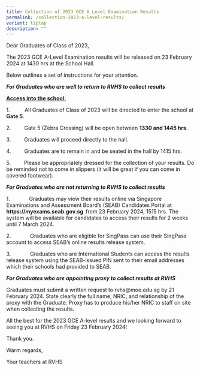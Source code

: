 ```yaml
---
title: Collection of 2023 GCE A Level Examination Results
permalink: /collection-2023-a-level-results/
variant: tiptap
description: ""
---
```

<p>Dear Graduates of Class of 2023,</p>
<p>The 2023 GCE A-Level Examination results will be released on 23 February
2024 at 1430 hrs at the School Hall.</p>
<p>Below outlines a set of instructions for your attention.</p>
<p><strong><em>For Graduates who are well to return to RVHS to collect results</em></strong>
</p>
<p><strong><u>Access into the school:</u></strong>
</p>
<p>1.&nbsp;&nbsp;&nbsp;&nbsp;&nbsp;&nbsp;&nbsp;&nbsp;&nbsp;&nbsp;All Graduates
of Class of 2023 will be directed to enter the school at <strong>Gate 5</strong>.</p>
<p>2.&nbsp;&nbsp;&nbsp;&nbsp;&nbsp;&nbsp;&nbsp;&nbsp;&nbsp;Gate 5 (Zebra
Crossing) will be open between <strong>1330 and 1445 hrs</strong>.</p>
<p>3.&nbsp;&nbsp;&nbsp;&nbsp;&nbsp;&nbsp;&nbsp;&nbsp;&nbsp;Graduates will
proceed directly to the hall.</p>
<p>4.&nbsp;&nbsp;&nbsp;&nbsp;&nbsp;&nbsp;&nbsp;&nbsp;&nbsp;Graduates are
to remain in and be seated in the hall by 1415 hrs.</p>
<p>5.&nbsp;&nbsp;&nbsp;&nbsp;&nbsp;&nbsp;&nbsp;&nbsp;&nbsp;Please be appropriately
dressed for the collection of your results. Do be reminded not to come
in slippers (it will be great if you can come in covered footwear).</p>
<p><strong><em>For Graduates who are not returning to RVHS to collect results</em></strong>
</p>
<p>1.&nbsp;&nbsp;&nbsp;&nbsp;&nbsp;&nbsp;&nbsp;&nbsp;&nbsp;&nbsp;&nbsp;&nbsp;
Graduates may view their results online via Singapore Examinations and
Assessment Board’s (SEAB) Candidates Portal at&nbsp; <strong><a rel="noopener noreferrer nofollow" target="_blank">https://myexams.seab.gov.sg</a>&nbsp; </strong>from
23 February 2024, 1515 hrs. The system will be available for candidates
to access their results for 2 weeks until 7 March 2024.</p>
<p>2.&nbsp;&nbsp;&nbsp;&nbsp;&nbsp;&nbsp;&nbsp;&nbsp;&nbsp;&nbsp;&nbsp;&nbsp;
Graduates who are eligible for SingPass can use their SingPass account
to access SEAB’s online results release system.</p>
<p>3.&nbsp;&nbsp;&nbsp;&nbsp;&nbsp;&nbsp;&nbsp;&nbsp;&nbsp;&nbsp;&nbsp;&nbsp;
Graduates who are International Students can access the results release
system using the SEAB-issued PIN sent to their email addresses which their
schools had provided to SEAB.</p>
<p><strong><em>For Graduates who are appointing proxy to collect results at RVHS</em></strong>
</p>
<p>Graduates must submit a written request to <a rel="noopener noreferrer nofollow" target="_blank">rvhs@moe.edu.sg</a> by
21 February 2024. State clearly the full name, NRIC, and relationship of
the proxy with the Graduate. Proxy has to produce his/her NRIC to staff
on site when collecting the results.</p>
<p>All the best for the 2023 GCE A-level results and we looking forward to
seeing you at RVHS on Friday 23 February 2024!</p>
<p>Thank you.</p>
<p>Warm regards,</p>
<p>Your teachers at RVHS</p>
<p></p>